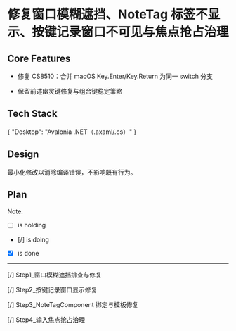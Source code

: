 # 修复窗口模糊遮挡、NoteTag 标签不显示、按键记录窗口不可见与焦点抢占治理

## Core Features

- 修复 CS8510：合并 macOS Key.Enter/Key.Return 为同一 switch 分支

- 保留前述幽灵键修复与组合键稳定策略

## Tech Stack

{
  "Desktop": "Avalonia .NET（.axaml/.cs）"
}

## Design

最小化修改以消除编译错误，不影响既有行为。

## Plan

Note: 

- [ ] is holding
- [/] is doing
- [X] is done

---

[/] Step1_窗口模糊遮挡排查与修复

[/] Step2_按键记录窗口显示修复

[/] Step3_NoteTagComponent 绑定与模板修复

[/] Step4_输入焦点抢占治理
